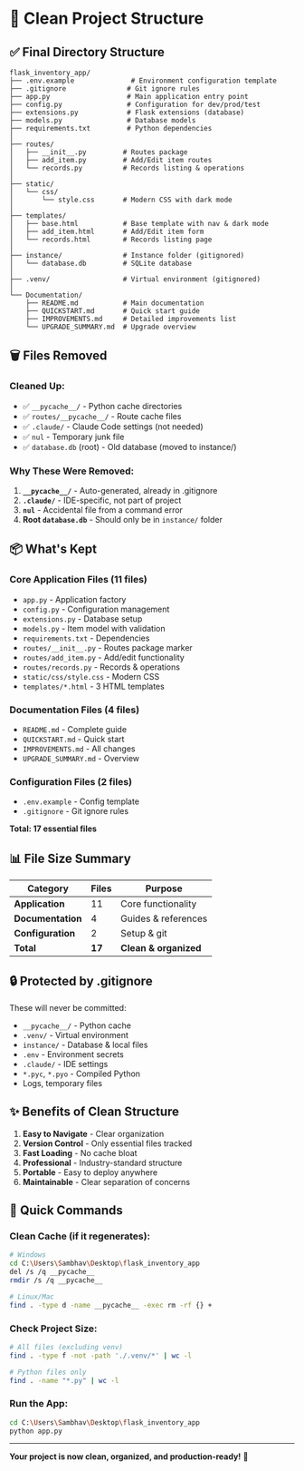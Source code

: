 # 📁 Clean Project Structure

## ✅ Final Directory Structure

```
flask_inventory_app/
├── .env.example              # Environment configuration template
├── .gitignore               # Git ignore rules
├── app.py                   # Main application entry point
├── config.py                # Configuration for dev/prod/test
├── extensions.py            # Flask extensions (database)
├── models.py                # Database models
├── requirements.txt         # Python dependencies
│
├── routes/
│   ├── __init__.py         # Routes package
│   ├── add_item.py         # Add/Edit item routes
│   └── records.py          # Records listing & operations
│
├── static/
│   └── css/
│       └── style.css       # Modern CSS with dark mode
│
├── templates/
│   ├── base.html           # Base template with nav & dark mode
│   ├── add_item.html       # Add/Edit item form
│   └── records.html        # Records listing page
│
├── instance/               # Instance folder (gitignored)
│   └── database.db         # SQLite database
│
├── .venv/                  # Virtual environment (gitignored)
│
└── Documentation/
    ├── README.md           # Main documentation
    ├── QUICKSTART.md       # Quick start guide
    ├── IMPROVEMENTS.md     # Detailed improvements list
    └── UPGRADE_SUMMARY.md  # Upgrade overview
```

## 🗑️ Files Removed

### Cleaned Up:
- ✅ `__pycache__/` - Python cache directories
- ✅ `routes/__pycache__/` - Route cache files
- ✅ `.claude/` - Claude Code settings (not needed)
- ✅ `nul` - Temporary junk file
- ✅ `database.db` (root) - Old database (moved to instance/)

### Why These Were Removed:
1. **`__pycache__/`** - Auto-generated, already in .gitignore
2. **`.claude/`** - IDE-specific, not part of project
3. **`nul`** - Accidental file from a command error
4. **Root `database.db`** - Should only be in `instance/` folder

## 📦 What's Kept

### Core Application Files (11 files)
- `app.py` - Application factory
- `config.py` - Configuration management
- `extensions.py` - Database setup
- `models.py` - Item model with validation
- `requirements.txt` - Dependencies
- `routes/__init__.py` - Routes package marker
- `routes/add_item.py` - Add/edit functionality
- `routes/records.py` - Records & operations
- `static/css/style.css` - Modern CSS
- `templates/*.html` - 3 HTML templates

### Documentation Files (4 files)
- `README.md` - Complete guide
- `QUICKSTART.md` - Quick start
- `IMPROVEMENTS.md` - All changes
- `UPGRADE_SUMMARY.md` - Overview

### Configuration Files (2 files)
- `.env.example` - Config template
- `.gitignore` - Git ignore rules

**Total: 17 essential files**

## 📊 File Size Summary

| Category | Files | Purpose |
|----------|-------|---------|
| **Application** | 11 | Core functionality |
| **Documentation** | 4 | Guides & references |
| **Configuration** | 2 | Setup & git |
| **Total** | **17** | **Clean & organized** |

## 🔒 Protected by .gitignore

These will never be committed:
- `__pycache__/` - Python cache
- `.venv/` - Virtual environment
- `instance/` - Database & local files
- `.env` - Environment secrets
- `.claude/` - IDE settings
- `*.pyc`, `*.pyo` - Compiled Python
- Logs, temporary files

## ✨ Benefits of Clean Structure

1. **Easy to Navigate** - Clear organization
2. **Version Control** - Only essential files tracked
3. **Fast Loading** - No cache bloat
4. **Professional** - Industry-standard structure
5. **Portable** - Easy to deploy anywhere
6. **Maintainable** - Clear separation of concerns

## 🚀 Quick Commands

### Clean Cache (if it regenerates):
```bash
# Windows
cd C:\Users\Sambhav\Desktop\flask_inventory_app
del /s /q __pycache__
rmdir /s /q __pycache__

# Linux/Mac
find . -type d -name __pycache__ -exec rm -rf {} +
```

### Check Project Size:
```bash
# All files (excluding venv)
find . -type f -not -path './.venv/*' | wc -l

# Python files only
find . -name "*.py" | wc -l
```

### Run the App:
```bash
cd C:\Users\Sambhav\Desktop\flask_inventory_app
python app.py
```

---

**Your project is now clean, organized, and production-ready!** 🎉

